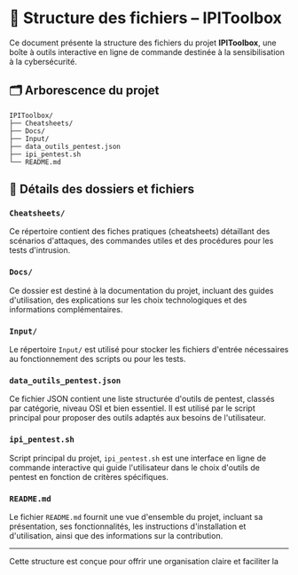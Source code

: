 # 📁 Structure des fichiers – IPIToolbox

Ce document présente la structure des fichiers du projet **IPIToolbox**, une boîte à outils interactive en ligne de commande destinée à la sensibilisation à la cybersécurité.

## 🗂️ Arborescence du projet

```text
IPIToolbox/
├── Cheatsheets/
├── Docs/
├── Input/
├── data_outils_pentest.json
├── ipi_pentest.sh
└── README.md
```

## 📁 Détails des dossiers et fichiers

### `Cheatsheets/`

Ce répertoire contient des fiches pratiques (cheatsheets) détaillant des scénarios d'attaques, des commandes utiles et des procédures pour les tests d'intrusion.

### `Docs/`

Ce dossier est destiné à la documentation du projet, incluant des guides d'utilisation, des explications sur les choix technologiques et des informations complémentaires.

### `Input/`

Le répertoire `Input/` est utilisé pour stocker les fichiers d'entrée nécessaires au fonctionnement des scripts ou pour les tests.

### `data_outils_pentest.json`

Ce fichier JSON contient une liste structurée d'outils de pentest, classés par catégorie, niveau OSI et bien essentiel. Il est utilisé par le script principal pour proposer des outils adaptés aux besoins de l'utilisateur.

### `ipi_pentest.sh`

Script principal du projet, `ipi_pentest.sh` est une interface en ligne de commande interactive qui guide l'utilisateur dans le choix d'outils de pentest en fonction de critères spécifiques.

### `README.md`

Le fichier `README.md` fournit une vue d'ensemble du projet, incluant sa présentation, ses fonctionnalités, les instructions d'installation et d'utilisation, ainsi que des informations sur la contribution.

---

Cette structure est conçue pour offrir une organisation claire et faciliter la 
